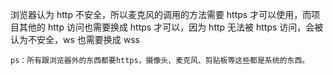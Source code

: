 浏览器认为 http 不安全，所以麦克风的调用的方法需要 https 才可以使用，而项目其他的 http 访问也需要换成 https 才可以，因为 http 无法被 https 访问，会被认为不安全，ws 也需要换成 wss

```
ps：所有跟浏览器外的东西都要https，摄像头、麦克风、剪贴板等这些都是系统的东西。
```
